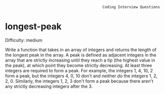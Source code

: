                                                 Coding Interview Questions     
# longest-peak

Difficulty: medium

  Write a function that takes in an array of integers and returns the length of
  the longest peak in the array. A peak is defined as adjacent integers in the array that are strictly
  increasing until they reach a tip (the highest value in the peak), at which
  point they become strictly decreasing. At least three integers are required to
  form a peak. For example, the integers 1, 4, 10, 2  form a peak, but the
  integers 4, 0, 10 don't and neither do the integers 1, 2, 2, 0. Similarly, the integers 1, 2, 3 don't
  form a peak because there aren't any strictly decreasing integers after the 3.

